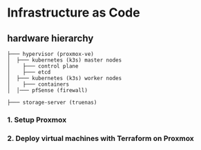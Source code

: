 # Infrastructure as Code

## hardware hierarchy

```
├─── hypervisor (proxmox-ve)
│  ├─── kubernetes (k3s) master nodes
│    ├─── control plane
│    ├─── etcd
│  ├─── kubernetes (k3s) worker nodes
│    ├─── containers
│  │─── pfSense (firewall)
```

```
├─── storage-server (truenas)
```
### 1. Setup Proxmox

### 2. Deploy virtual machines with Terraform on Proxmox
